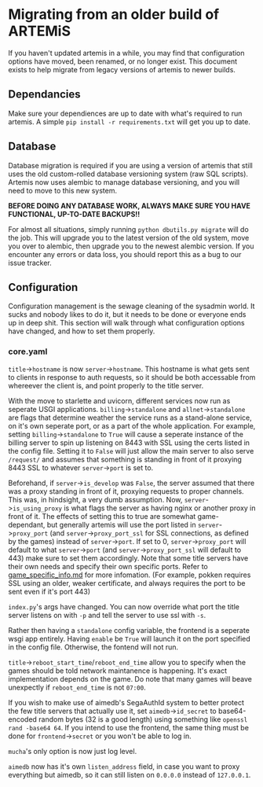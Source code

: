 # Migrating from an older build of ARTEMiS
If you haven't updated artemis in a while, you may find that configuration options have moved, been renamed, or no longer exist. This document exists to help migrate from legacy versions of artemis to newer builds.

## Dependancies
Make sure your dependiences are up to date with what's required to run artemis. A simple `pip install -r requirements.txt` will get you up to date.

## Database
Database migration is required if you are using a version of artemis that still uses the old custom-rolled database versioning system (raw SQL scripts). Artemis now uses alembic to manage database versioning, and you will need to move to this new system.

**BEFORE DOING ANY DATABASE WORK, ALWAYS MAKE SURE YOU HAVE FUNCTIONAL, UP-TO-DATE BACKUPS!!**

For almost all situations, simply running `python dbutils.py migrate` will do the job. This will upgrade you to the latest version of the old system, move you over to alembic, then upgrade you to the newest alembic version. If you encounter any errors or data loss, you should report this as a bug to our issue tracker.

## Configuration
Configuration management is the sewage cleaning of the sysadmin world. It sucks and nobody likes to do it, but it needs to be done or everyone ends up in deep shit. This section will walk through what configuration options have changed, and how to set them properly.

### core.yaml
`title`->`hostname` is now `server`->`hostname`. This hostname is what gets sent to clients in response to auth requests, so it should be both accessable from whereever the client is, and point properly to the title server.

With the move to starlette and uvicorn, different services now run as seperate USGI applications. `billing`->`standalone` and `allnet`->`standalone` are flags that determine weather the service runs as a stand-alone service, on it's own seperate port, or as a part of the whole application. For example, setting `billing`->`standalone` to `True` will cause a seperate instance of the billing server to spin up listening on 8443 with SSL using the certs listed in the config file. Setting it to `False` will just allow the main server to also serve `/request/` and assumes that something is standing in front of it proxying 8443 SSL to whatever `server`->`port` is set to.

Beforehand, if `server`->`is_develop` was `False`, the server assumed that there was a proxy standing in front of it, proxying requests to proper channels. This was, in hindsight, a very dumb assumption. Now, `server`->`is_using_proxy` is what flags the server as having nginx or another proxy in front of it. The effects of setting this to true are somewhat game-dependant, but generally artemis will use the port listed in `server`->`proxy_port` (and `server`->`proxy_port_ssl` for SSL connections, as defined by the games) instead of `server`->`port`. If set to 0, `server`->`proxy_port` will default to what `server`->`port` (and `server`->`proxy_port_ssl` will default to 443) make sure to set them accordingly. Note that some title servers have their own needs and specify their own specific ports. Refer to [game_specific_info.md](docs/game_specific_info.md) for more infomation. (For example, pokken requires SSL using an older, weaker certificate, and always requires the port to be sent even if it's port 443)

`index.py`'s args have changed. You can now override what port the title server listens on with `-p` and tell the server to use ssl with `-s`.

Rather then having a `standalone` config variable, the frontend is a seperate wsgi app entirely. Having `enable` be `True` will launch it on the port specified in the config file. Otherwise, the fontend will not run.

`title`->`reboot_start_time`/`reboot_end_time` allow you to specify when the games should be told network maintanence is happening. It's exact implementation depends on the game. Do note that many games will beave unexpectly if `reboot_end_time` is not `07:00`.

If you wish to make use of aimedb's SegaAuthId system to better protect the few title servers that actually use it, set `aimedb`->`id_secret` to base64-encoded random bytes (32 is a good length) using something like `openssl rand -base64 64`. If you intend to use the frontend, the same thing must be done for `frontend`->`secret` or you won't be able to log in.

`mucha`'s only option is now just log level.

`aimedb` now has it's own `listen_address` field, in case you want to proxy everything but aimedb, so it can still listen on `0.0.0.0` instead of `127.0.0.1`.
